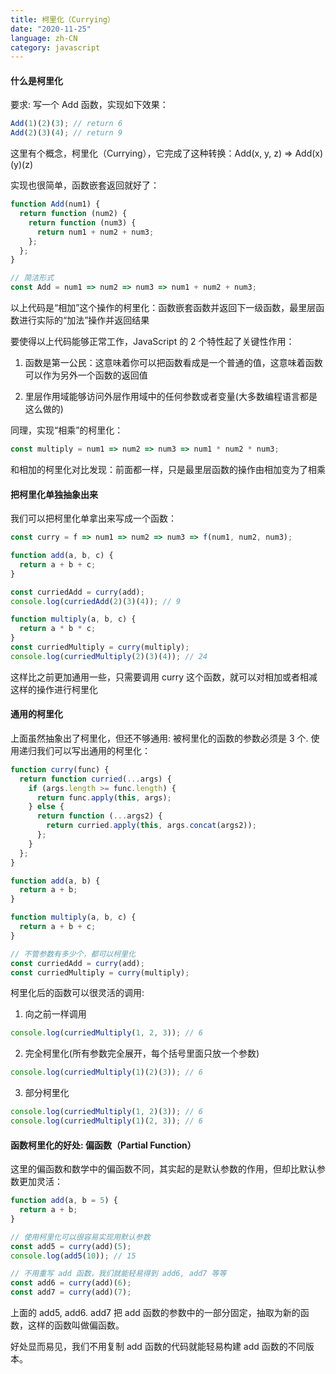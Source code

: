 ```yaml
---
title: 柯里化（Currying）
date: "2020-11-25"
language: zh-CN
category: javascript
---
```


#### 什么是柯里化

要求: 写一个 Add 函数，实现如下效果：

```javascript
Add(1)(2)(3); // return 6
Add(2)(3)(4); // return 9
```

这里有个概念，柯里化（Currying），它完成了这种转换：Add(x, y, z) => Add(x)(y)(z)

实现也很简单，函数嵌套返回就好了：

```javascript
function Add(num1) {
  return function (num2) {
    return function (num3) {
      return num1 + num2 + num3;
    };
  };
}

// 简洁形式
const Add = num1 => num2 => num3 => num1 + num2 + num3;
```

以上代码是“相加”这个操作的柯里化：函数嵌套函数并返回下一级函数，最里层函数进行实际的“加法”操作并返回结果

要使得以上代码能够正常工作，JavaScript 的 2 个特性起了关键性作用：

1. 函数是第一公民：这意味着你可以把函数看成是一个普通的值，这意味着函数可以作为另外一个函数的返回值

2. 里层作用域能够访问外层作用域中的任何参数或者变量(大多数编程语言都是这么做的)

同理，实现“相乘”的柯里化：

```javascript
const multiply = num1 => num2 => num3 => num1 * num2 * num3;
```

和相加的柯里化对比发现：前面都一样，只是最里层函数的操作由相加变为了相乘

#### 把柯里化单独抽象出来

我们可以把柯里化单拿出来写成一个函数：

```javascript
const curry = f => num1 => num2 => num3 => f(num1, num2, num3);

function add(a, b, c) {
  return a + b + c;
}

const curriedAdd = curry(add);
console.log(curriedAdd(2)(3)(4)); // 9

function multiply(a, b, c) {
  return a * b * c;
}
const curriedMultiply = curry(multiply);
console.log(curriedMultiply(2)(3)(4)); // 24
```

这样比之前更加通用一些，只需要调用 curry 这个函数，就可以对相加或者相减这样的操作进行柯里化

#### 通用的柯里化

上面虽然抽象出了柯里化，但还不够通用: 被柯里化的函数的参数必须是 3 个. 使用递归我们可以写出通用的柯里化：

```javascript
function curry(func) {
  return function curried(...args) {
    if (args.length >= func.length) {
      return func.apply(this, args);
    } else {
      return function (...args2) {
        return curried.apply(this, args.concat(args2));
      };
    }
  };
}

function add(a, b) {
  return a + b;
}

function multiply(a, b, c) {
  return a + b + c;
}

// 不管参数有多少个，都可以柯里化
const curriedAdd = curry(add);
const curriedMultiply = curry(multiply);
```

柯里化后的函数可以很灵活的调用:

1. 向之前一样调用

```javascript
console.log(curriedMultiply(1, 2, 3)); // 6
```

2. 完全柯里化(所有参数完全展开，每个括号里面只放一个参数)

```javascript
console.log(curriedMultiply(1)(2)(3)); // 6
```

3. 部分柯里化

```javascript
console.log(curriedMultiply(1, 2)(3)); // 6
console.log(curriedMultiply(1)(2, 3)); // 6
```

#### 函数柯里化的好处: 偏函数（Partial Function）

这里的偏函数和数学中的偏函数不同，其实起的是默认参数的作用，但却比默认参数更加灵活：

```javascript
function add(a, b = 5) {
  return a + b;
}

// 使用柯里化可以很容易实现用默认参数
const add5 = curry(add)(5);
console.log(add5(10)); // 15

// 不用重写 add 函数，我们就能轻易得到 add6, add7 等等
const add6 = curry(add)(6);
const add7 = curry(add)(7);
```

上面的 add5, add6. add7 把 add 函数的参数中的一部分固定，抽取为新的函数，这样的函数叫做偏函数。

好处显而易见，我们不用复制 add 函数的代码就能轻易构建 add 函数的不同版本。
